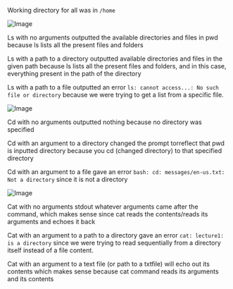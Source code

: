 Working directory for all was in ```/home```


![Image](https://alainzhangstudent.github.io/cse-15L-wi22/labreport1folder/ls.png)


Ls with no arguments outputted the available directories and files in pwd because ls lists all the present files and folders 

Ls with a path to a directory outputted available directories and files in the given path because ls lists all the present files and folders, and in this case, everything present in the path of the directory

Ls with a path to a file outputted an error ```ls: cannot access...: No such file or directory``` because we were trying to get a list from a specific file.


![Image](https://alainzhangstudent.github.io/cse-15L-wi22/labreport1folder/cd.png)


Cd with no arguments outputted nothing because no directory was specified

Cd with an argument to a directory changed the prompt torreflect that pwd is inputted directory because you cd (changed directory) to that specified directory

Cd with an argument to a file gave an error ```bash: cd: messages/en-us.txt: Not a directory``` since it is not a directory


![Image](https://alainzhangstudent.github.io/cse-15L-wi22/labreport1folder/cat.png)


Cat with no arguments stdout whatever arguments came after the command, which makes sense since cat reads the contents/reads its arguments and echoes it back

Cat with an argument to a path to a directory gave an error ```cat: lecture1: is a directory``` since we were trying to read sequentially from a directory itself instead of a file content.

Cat with an argument to a text file (or path to a txtfile) will echo out its contents which makes sense because cat command reads its arguments and its contents
